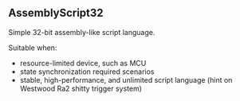 ## AssemblyScript32

Simple 32-bit assembly-like script language.

Suitable when:
- resource-limited device, such as MCU
- state synchronization required scenarios
- stable, high-performance, and unlimited script language (hint on Westwood Ra2 shitty trigger system)
